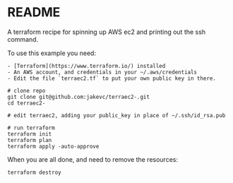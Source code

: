 # README 

A terraform recipe for spinning up AWS ec2 and printing out the ssh command.

To use this example you need:

    - [Terraform](https://www.terraform.io/) installed
    - An AWS account, and credentials in your ~/.aws/credentials
    - Edit the file `terraec2.tf` to put your own public key in there. 

```
# clone repo
git clone git@github.com:jakevc/terraec2-.git
cd terraec2-

# edit terraec2, adding your public_key in place of ~/.ssh/id_rsa.pub

# run terraform
terraform init
terraform plan
terraform apply -auto-approve
```

When you are all done, and need to remove the resources:

```
terraform destroy
```


